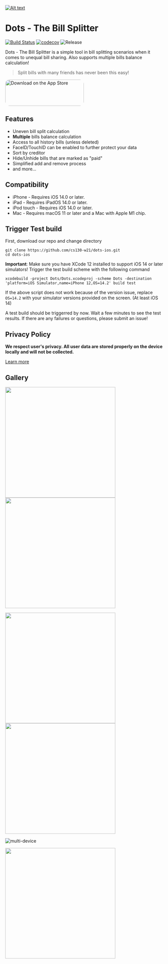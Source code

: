 [![Alt text](https://i.imgur.com/8PAXG61.jpg)](https://apps.apple.com/us/app/dots-the-bill-splitter/id1553039795)

# Dots - The Bill Splitter 
[![Build Status](https://api.travis-ci.com/cs130-w21/dots-ios.svg?branch=master)](https://travis-ci.com/cs130-w21/dots-ios) [![codecov](https://codecov.io/gh/cs130-w21/dots-ios/branch/master/graph/badge.svg?token=hk3Sg8VO6p)](https://codecov.io/gh/cs130-w21/dots-ios) ![Release](https://img.shields.io/github/v/release/cs130-w21/dots-ios?label=release)

Dots - The Bill Splitter is a simple tool in bill splitting scenarios when it comes to unequal bill sharing. Also supports multiple bills balance calculation!
> Split bills with many friends has never been this easy!


<a href="https://apps.apple.com/us/app/dots-the-bill-splitter/id1553039795?itsct=apps_box&amp;itscg=30200" style="display: inline-block; overflow: hidden; border-top-left-radius: 13px; border-top-right-radius: 13px; border-bottom-right-radius: 13px; border-bottom-left-radius: 13px; width: 250px; height: 83px;"><img src="https://tools.applemediaservices.com/api/badges/download-on-the-app-store/black/en-US?size=250x83&amp;releaseDate=1614384000&h=f329641ed526ea427f635cba519350ae" alt="Download on the App Store" style="border-top-left-radius: 13px; border-top-right-radius: 13px; border-bottom-right-radius: 13px; border-bottom-left-radius: 13px; width: 250px; height: 83px;"></a>






## Features

- Uneven bill split calculation
- **Multiple** bills balance calculation 
- Access to all history bills (unless deleted)
- FaceID/TouchID can be enabled to further protect your data
- Sort by creditor
- Hide/Unhide bills that are marked as "paid"
- Simplified add and remove process
- and more...

## Compatibility

- iPhone - Requires iOS 14.0 or later.
- iPad - Requires iPadOS 14.0 or later.
- iPod touch - Requires iOS 14.0 or later.
- Mac - Requires macOS 11 or later and a Mac with Apple M1 chip.

## Trigger Test build
First, download our repo and change directory
```
git clone https://github.com/cs130-w21/dots-ios.git
cd dots-ios
```

**Important**: Make sure you have XCode 12 installed to support iOS 14 or later simulators!
Trigger the test build scheme with the following command
```
xcodebuild -project Dots/Dots.xcodeproj -scheme Dots -destination 'platform=iOS Simulator,name=iPhone 12,OS=14.2' build test
```
If the above script does not work because of the version issue, replace `OS=14.2` with your simulator versions provided on the screen. (At least iOS 14)

A test build should be triggerred by now. Wait a few minutes to see the test results. If there are any failures or questions, please submit an issue!

## Privacy Policy
**We respect user's privacy. All user data are stored properly on the device locally and will not be collected.**

[Learn more](https://github.com/cs130-w21/dots-ios/wiki/Privacy-Policy)

## Gallery
<img src="https://i.imgur.com/8dqINhC.png" width=350> <img src="https://i.imgur.com/qHhQl2W.png" width=350> 

<img src="https://i.imgur.com/CggCnYF.png" width=350> <img src="https://i.imgur.com/4U9NRbD.png" width=350>

![multi-device](https://i.imgur.com/z2DXm82.png)

<img src="https://i.imgur.com/o83fehZ.gif" width=350>

